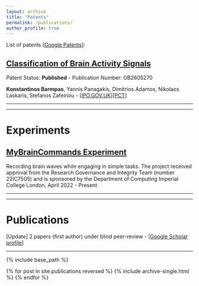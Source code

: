 ```yaml
---
layout: archive
title: "Patents"
permalink: /publications/
author_profile: true
---
```


List of patents [[Google Patents](https://patents.google.com/?inventor=Barmpas+Konstantinos)]:

## [Classification of Brain Activity Signals](https://patentimages.storage.googleapis.com/f5/1e/9e/fdf699480cc79f/GB2605270A.pdf) 
Patent Status: **Published** - Publication Number: GB2605270 <br />

**Konstantinos Barmpas**, Yannis Panagakis, Dimitrios Adamos, Nikolaos Laskaris, Stefanos Zafeiriou - [[IPO.GOV.UK](https://www.ipo.gov.uk/p-ipsum/Case/PublicationNumber/GB2605270)][[PCT](https://patentscope.wipo.int/search/en/detail.jsf?docId=WO2023148471&_cid=P12-LT5KQI-42101-1)]

--- 
--- 

# Experiments

## [MyBrainCommands Experiment](https://mybraincommands.doc.ic.ac.uk/) 
Recording brain waves while engaging in simple tasks. The project received approval from the Research Governance and Integrity Team (number 22IC7505) and is sponsored by the Department of Computing Imperial College London, April 2022 - Present

--- 
--- 
# Publications

[Update] 2 papers (first author) under blind peer-review - [[Google Scholar profile](https://scholar.google.com/citations?user=JkRlsiQAAAAJ&hl=el&oi=ao)]

---

{% include base_path %}

{% for post in site.publications reversed %}
  {% include archive-single.html %}
{% endfor %}
